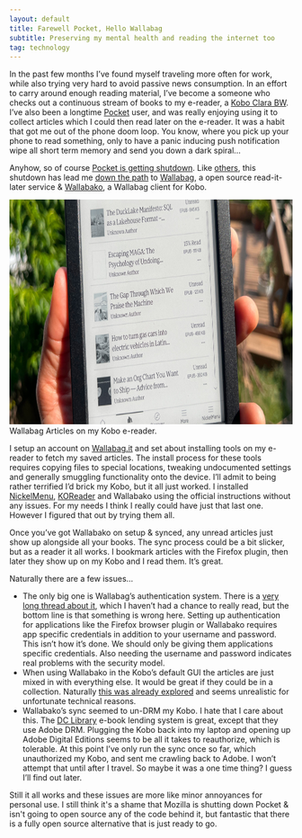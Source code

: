 ```yaml
---
layout: default
title: Farewell Pocket, Hello Wallabag
subtitle: Preserving my mental health and reading the internet too
tag: technology
---
```

In the past few months I’ve found myself traveling more often for work, while also trying very hard to avoid passive news consumption. In an effort to carry around enough reading material, I’ve become a someone who checks out a continuous stream of books to my e-reader, a [Kobo Clara BW](https://us.kobobooks.com/products/kobo-clara-bw). I’ve also been a longtime [Pocket](https://getpocket.com/home) user, and was really enjoying using it to collect articles which I could then read later on the e-reader. It was a habit that got me out of the phone doom loop. You know, where you pick up your phone to read something, only to have a panic inducing push notification wipe all short term memory and send you down a dark spiral…

Anyhow, so of course [Pocket is getting shutdown](https://support.mozilla.org/en-US/kb/future-of-pocket). Like [others](https://jqno.nl/post/2025/06/04/reading-blogs-on-my-kobo-ereader-via-wallabag/), this shutdown has lead me [down the path](https://wallabag.org/news/20250524-pocket-shutdown/) to [Wallabag](https://wallabag.org/), a open source read-it-later service & [Wallabako](https://gitlab.com/anarcat/wallabako/), a Wallabag client for Kobo.

<div class="box mb-3">
<img src="/assets/images/2025-06-11-farewell-pocket-hello-wallabag/ereader.jpg" alt="Photo of an e-reader device" width="800" height="400"/>
<div class="is-size-7 pb-1">Wallabag Articles on my Kobo e-reader.</div>
</div>

I setup an account on [Wallabag.it](https://wallabag.it/en/) and set about installing tools on my e-reader to fetch my saved articles. The install process for these tools requires copying files to special locations, tweaking undocumented settings and generally smuggling functionality onto the device. I’ll admit to being rather terrified I’d brick my Kobo, but it all just worked. I installed [NickelMenu](https://pgaskin.net/NickelMenu/), [KOReader](https://koreader.rocks/) and Wallabako using the official instructions without any issues. For my needs I think I really could have just that last one. However I figured that out by trying them all.

Once you’ve got Wallabako on setup & synced, any unread articles just show up alongside all your books. The sync process could be a bit slicker, but as a reader it all works. I bookmark articles with the Firefox plugin, then later they show up on my Kobo and I read them. It’s great.

Naturally there are a few issues…

- The only big one is Wallabag’s authentication system. There is a [very long thread about it](https://github.com/wallabag/wallabag/issues/2800), which I haven’t had a chance to really read, but the bottom line is that something is wrong here. Setting up authentication for applications like the Firefox browser plugin or Wallabako requires app specific credentials in addition to your username and password. This isn’t how it’s done. We should only be giving them applications specific credentials. Also needing the username and password indicates real problems with the security model.
- When using Wallabako in the Kobo’s default GUI the articles are just mixed in with everything else. It would be great if they could be in a collection. Naturally [this was already explored](https://gitlab.com/anarcat/wallabako/-/issues/20) and seems unrealistic for unfortunate technical reasons.
- Wallabako’s sync seemed to un-DRM my Kobo. I hate that I care about this. The [DC Library](https://www.dclibrary.org/) e-book lending system is great, except that they use Adobe DRM. Plugging the Kobo back into my laptop and opening up Adobe Digital Editions seems to be all it takes to reauthorize, which is tolerable. At this point I’ve only run the sync once so far, which unauthorized my Kobo, and sent me crawling back to Adobe. I won’t attempt that until after I travel. So maybe it was a one time thing? I guess I’ll find out later.

Still it all works and these issues are more like minor annoyances for personal use. I still think it's a shame that Mozilla is shutting down Pocket & isn't going to open source any of the code behind it, but fantastic that there is a fully open source alternative that is just ready to go.
